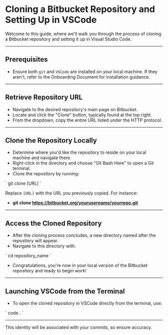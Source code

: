 # Cloning a Bitbucket Repository and Setting Up in VSCode

Welcome to this guide, where we'll walk you through the process of cloning a Bitbucket repository and setting it up in Visual Studio Code.

---

## Prerequisites

- Ensure both `git` and `VSCode` are installed on your local machine. If they aren't, refer to the Onboarding Document for installation guidance.

---

## Retrieve Repository URL

- Navigate to the desired repository's main page on Bitbucket.
- Locate and click the "Clone" button, typically found at the top right.
- From the dropdown, copy the entire URL listed under the HTTP protocol.

---

## Clone the Repository Locally

- Determine where you'd like the repository to reside on your local machine and navigate there.
- Right-click in the directory and choose "Git Bash Here" to open a Git terminal.
- Clone the repository by running:

\`
git clone [URL]
\`

Replace `[URL]` with the URL you previously copied. For instance:

- **git clone https://bitbucket.org/yourusername/yourrepo.git**

---

## Access the Cloned Repository

- After the cloning process concludes, a new directory named after the repository will appear.
- Navigate to this directory with:

\`
cd repository_name
\`

- Congratulations, you're now in your local version of the Bitbucket repository and ready to begin work!

---

## Launching VSCode from the Terminal

- To open the cloned repository in VSCode directly from the terminal, use:

\`
code .
\`

---

This identity will be associated with your commits, so ensure accuracy.

